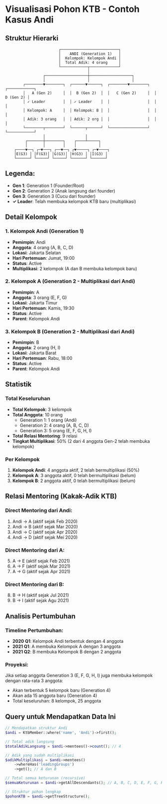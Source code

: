 # Visualisasi Pohon KTB - Contoh Kasus Andi

## Struktur Hierarki

```
                        ┌──────────────────────────┐
                        │    ANDI (Generation 1)   │
                        │  Kelompok: Kelompok Andi │
                        │  Total Adik: 4 orang     │
                        └────────────┬─────────────┘
                                     │
                 ┌───────────────────┼───────────────────┐
                 │                   │                   │
        ┌────────▼────────┐  ┌──────▼──────┐  ┌────────▼────────┐  ┌────────────┐
        │   A (Gen 2)     │  │  B (Gen 2)  │  │   C (Gen 2)     │  │  D (Gen 2) │
        │ ✓ Leader        │  │ ✓ Leader    │  │                 │  │            │
        │ Kelompok: A     │  │ Kelompok: B │  │                 │  │            │
        │ Adik: 3 orang   │  │ Adik: 2 org │  │                 │  │            │
        └────────┬────────┘  └──────┬──────┘  └─────────────────┘  └────────────┘
                 │                  │
         ┌───────┼────────┐    ┌────┴─────┐
         │       │        │    │          │
    ┌────▼──┐ ┌─▼───┐ ┌──▼──┐ ┌▼─────┐ ┌─▼────┐
    │E(G3) │ │F(G3)│ │G(G3)│ │H(G3) │ │I(G3) │
    └──────┘ └─────┘ └─────┘ └──────┘ └──────┘
```

## Legenda:
- **Gen 1**: Generation 1 (Founder/Root)
- **Gen 2**: Generation 2 (Anak langsung dari founder)
- **Gen 3**: Generation 3 (Cucu dari founder)
- **✓ Leader**: Telah membuka kelompok KTB baru (multiplikasi)

## Detail Kelompok

### 1. Kelompok Andi (Generation 1)
- **Pemimpin**: Andi
- **Anggota**: 4 orang (A, B, C, D)
- **Lokasi**: Jakarta Selatan
- **Hari Pertemuan**: Jumat, 19:00
- **Status**: Active
- **Multiplikasi**: 2 kelompok (A dan B membuka kelompok baru)

### 2. Kelompok A (Generation 2 - Multiplikasi dari Andi)
- **Pemimpin**: A
- **Anggota**: 3 orang (E, F, G)
- **Lokasi**: Jakarta Timur
- **Hari Pertemuan**: Kamis, 19:30
- **Status**: Active
- **Parent**: Kelompok Andi

### 3. Kelompok B (Generation 2 - Multiplikasi dari Andi)
- **Pemimpin**: B
- **Anggota**: 2 orang (H, I)
- **Lokasi**: Jakarta Barat
- **Hari Pertemuan**: Rabu, 18:00
- **Status**: Active
- **Parent**: Kelompok Andi

## Statistik

### Total Keseluruhan
- **Total Kelompok**: 3 kelompok
- **Total Anggota**: 10 orang
  - Generation 1: 1 orang (Andi)
  - Generation 2: 4 orang (A, B, C, D)
  - Generation 3: 5 orang (E, F, G, H, I)
- **Total Relasi Mentoring**: 9 relasi
- **Tingkat Multiplikasi**: 50% (2 dari 4 anggota Gen-2 telah membuka kelompok)

### Per Kelompok
1. **Kelompok Andi**: 4 anggota aktif, 2 telah bermultiplikasi (50%)
2. **Kelompok A**: 3 anggota aktif, 0 telah bermultiplikasi (belum)
3. **Kelompok B**: 2 anggota aktif, 0 telah bermultiplikasi (belum)

## Relasi Mentoring (Kakak-Adik KTB)

### Direct Mentoring dari Andi:
1. Andi → A (aktif sejak Feb 2020)
2. Andi → B (aktif sejak Mar 2020)
3. Andi → C (aktif sejak Apr 2020)
4. Andi → D (aktif sejak Mei 2020)

### Direct Mentoring dari A:
5. A → E (aktif sejak Feb 2021)
6. A → F (aktif sejak Mar 2021)
7. A → G (aktif sejak Apr 2021)

### Direct Mentoring dari B:
8. B → H (aktif sejak Jul 2021)
9. B → I (aktif sejak Agu 2021)

## Analisis Pertumbuhan

### Timeline Pertumbuhan:
- **2020 Q1**: Kelompok Andi terbentuk dengan 4 anggota
- **2021 Q1**: A membuka Kelompok A dengan 3 anggota
- **2021 Q2**: B membuka Kelompok B dengan 2 anggota

### Proyeksi:
Jika setiap anggota Generation 3 (E, F, G, H, I) juga membuka kelompok dengan rata-rata 3 anggota:
- Akan terbentuk 5 kelompok baru (Generation 4)
- Akan ada 15 anggota baru (Generation 4)
- Total keseluruhan: 8 kelompok, 25 anggota

## Query untuk Mendapatkan Data Ini

```php
// Mendapatkan struktur Andi
$andi = KtbMember::where('name', 'Andi')->first();

// Total adik langsung
$totalAdikLangsung = $andi->mentees()->count(); // 4

// Adik yang sudah multiplikasi
$adikMultiplikasi = $andi->mentees()
    ->whereHas('leadingGroups')
    ->get(); // A dan B

// Total semua keturunan (recursive)
$semuaKeturunan = $andi->getAllDescendants(); // A, B, C, D, E, F, G, H, I (9 orang)

// Struktur pohon lengkap
$pohonKTB = $andi->getTreeStructure();
```
